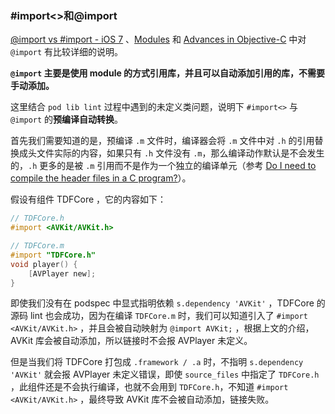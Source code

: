 ### #import<>和@import

[@import vs #import - iOS 7](https://stackoverflow.com/questions/18947516/import-vs-import-ios-7) 、[Modules](<https://clang.llvm.org/docs/Modules.html#includes-as-imports>) 和 [Advances in Objective-C](<https://developer.apple.com/videos/play/wwdc2013/404/>)  中对 `@import`  有比较详细的说明。

**`@import` 主要是使用 module 的方式引用库，并且可以自动添加引用的库，不需要手动添加。**

这里结合 `pod lib lint` 过程中遇到的未定义类问题，说明下 `#import<>` 与 `@import` 的**预编译自动转换**。

首先我们需要知道的是，预编译 `.m` 文件时，编译器会将 `.m` 文件中对 `.h` 的引用替换成头文件实际的内容，如果只有 `.h` 文件没有 `.m`，那么编译动作默认是不会发生的，`.h` 更多的是被 `.m` 引用而不是作为一个独立的编译单元（参考 [Do I need to compile the header files in a C program?](https://stackoverflow.com/questions/17416719/do-i-need-to-compile-the-header-files-in-a-c-program)）。

假设有组件 TDFCore ，它的内容如下：

```objective-c
// TDFCore.h
#import <AVKit/AVKit.h>

// TDFCore.m
#import "TDFCore.h"
void player() {
    [AVPlayer new];
}
```

即使我们没有在 podspec 中显式指明依赖 `s.dependency 'AVKit'` ，TDFCore 的源码 lint 也会成功，因为在编译 `TDFCore.m` 时，我们可以知道引入了 `#import <AVKit/AVKit.h>` ，并且会被自动映射为 `@import AVKit;` ，根据上文的介绍，AVKit 库会被自动添加，所以链接时不会报 AVPlayer 未定义。

但是当我们将 TDFCore 打包成 `.framework / .a` 时，不指明 `s.dependency 'AVKit'` 就会报 AVPlayer 未定义错误，即使  `source_files` 中指定了 `TDFCore.h` ，此组件还是不会执行编译，也就不会用到 `TDFCore.h`，不知道 `#import <AVKit/AVKit.h>` ，最终导致 AVKit 库不会被自动添加，链接失败。

